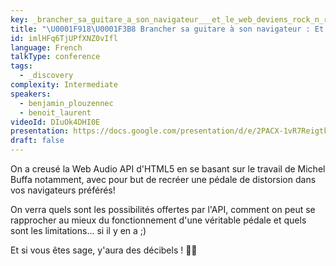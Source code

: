 ```yaml
---
key: _brancher_sa_guitare_a_son_navigateur___et_le_web_deviens_rock_n_roll____
title: "\U0001F918\U0001F3B8 Brancher sa guitare à son navigateur : Et le web deviens rock'n'roll !  \U0001F918\U0001F3B8"
id: imlHFq6TjUPfXNZ0vIfl
language: French
talkType: conference
tags:
  - _discovery
complexity: Intermediate
speakers:
  - benjamin_plouzennec
  - benoit_laurent
videoId: DIuOk4DHI0E
presentation: https://docs.google.com/presentation/d/e/2PACX-1vR7ReigtkKZMaA5hMKxvhYXv9wTQWGiuaoYNpAm83AADJ2DSYNenNy6VbdF1i8B1O2w2jyUEj2vf0ij/pub?start=false&loop=false&delayms=3000&slide=id.g35f391192_00
draft: false
---
```

On a creusé la Web Audio API d'HTML5 en se basant sur le travail de Michel Buffa notamment, avec pour but de recréer une pédale de distorsion dans vos navigateurs préférés!

On verra quels sont les possibilités offertes par l'API, comment on peut se rapprocher au mieux du fonctionnement d'une véritable pédale et quels sont les limitations...
si il y en a ;)

Et si vous êtes sage, y'aura des décibels ! 🤘🎸